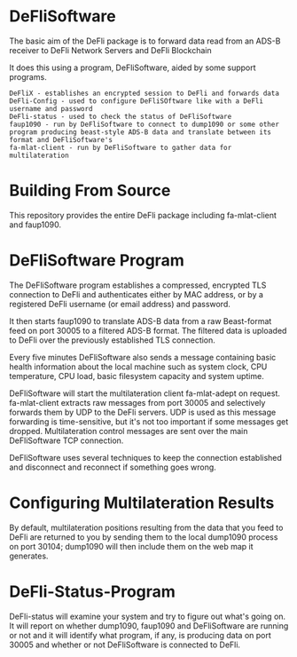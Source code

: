 # DeFliSoftware 

The basic aim of the DeFli package is to forward data read from an ADS-B receiver to DeFli Network Servers and DeFli Blockchain

It does this using a program, DeFliSoftware, aided by some support programs.

    DeFliX - establishes an encrypted session to DeFli and forwards data
    DeFli-Config - used to configure DeFliSOftware like with a DeFli username and password
    DeFli-status - used to check the status of DeFliSoftware
    faup1090 - run by DeFliSoftware to connect to dump1090 or some other program producing beast-style ADS-B data and translate between its format and DeFliSoftware's
    fa-mlat-client - run by DeFliSoftware to gather data for multilateration


# Building From Source 

This repository provides the entire DeFli package including fa-mlat-client and faup1090. 

# DeFliSoftware Program 

The DeFliSoftware program establishes a compressed, encrypted TLS connection to DeFli and authenticates either by MAC address, or by a registered DeFli username (or email address) and password.

It then starts faup1090 to translate ADS-B data from a raw Beast-format feed on port 30005 to a filtered ADS-B format. The filtered data is uploaded to DeFli over the previously established TLS connection.

Every five minutes DeFliSoftware also sends a message containing basic health information about the local machine such as system clock, CPU temperature, CPU load, basic filesystem capacity and system uptime.

DeFliSoftware will start the multilateration client fa-mlat-adept on request. fa-mlat-client extracts raw messages from port 30005 and selectively forwards them by UDP to the DeFli servers. UDP is used as this message forwarding is time-sensitive, but it's not too important if some messages get dropped. Multilateration control messages are sent over the main DeFliSoftware TCP connection.

DeFliSoftware uses several techniques to keep the connection established and disconnect and reconnect if something goes wrong.

# Configuring Multilateration Results 

By default, multilateration positions resulting from the data that you feed to DeFli are returned to you by sending them to the local dump1090 process on port 30104; dump1090 will then include them on the web map it generates. 

# DeFli-Status-Program 

DeFli-status will examine your system and try to figure out what's going on. It will report on whether dump1090, faup1090 and DeFliSoftware are running or not and it will identify what program, if any, is producing data on port 30005 and whether or not DeFliSoftware is connected to DeFli. 


